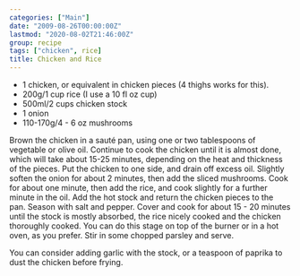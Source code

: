 ```yaml
---
categories: ["Main"]
date: "2009-08-26T00:00:00Z"
lastmod: "2020-08-02T21:46:00Z"
group: recipe
tags: ["chicken", rice]
title: Chicken and Rice
---
```


- 1 chicken, or equivalent in chicken pieces (4 thighs works for this).
- 200g/1 cup rice (I use a 10 fl oz cup)
- 500ml/2 cups chicken stock
- 1 onion
- 110-170g/4 - 6 oz mushrooms

Brown the chicken in a sauté pan, using one or two tablespoons of vegetable or olive oil.  Continue to cook the chicken until it is almost done, which will take about 15-25 minutes, depending on the heat and thickness of the pieces.  Put the chicken to one side, and drain off excess oil.  Slightly soften the onion for about 2 minutes, then add the sliced mushrooms.  Cook for about one minute, then add the rice, and cook slightly for a further minute in the oil.  Add the hot stock and return the chicken pieces to the pan.  Season with salt and pepper.  Cover and cook for about 15 - 20 minutes until the stock is mostly absorbed, the rice nicely cooked and the chicken thoroughly cooked.  You can do this stage on top of the burner or in a hot oven, as you prefer. Stir in some chopped parsley and serve.

You can consider adding garlic with the stock, or a teaspoon of paprika to dust the chicken before frying.
